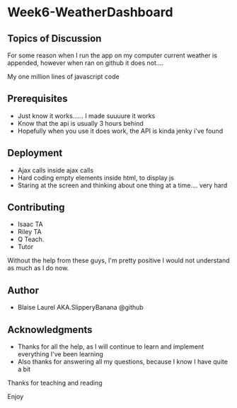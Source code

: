 # Week6-WeatherDashboard
<h2>Topics of Discussion</h2>
<p>For some reason when I run the app on my computer current weather is appended, however when ran on github it does not....</p>
<p>My one million lines of javascript code</p>
<h2>Prerequisites</h2>
<ul>
  <li>Just know it works...... I made suuuure it works</li>
  <li>Know that the api is usually 3 hours behind</li>
  <li>Hopefully when you use it does work, the API is kinda jenky i've found</li>
</ul>
<h2>Deployment</h2>
<ul>
  <li>Ajax calls inside ajax calls</li>
  <li>Hard coding empty elements inside html, to display js</li>
  <li>Staring at the screen and thinking about one thing at a time.... very hard</li>
</ul>
<h2>Contributing</h2>
<ul>
  <li>Isaac TA</li>
  <li>Riley TA</li>
  <li>Q Teach.</li>
  <li>Tutor</li>
</ul>
<p>Without the help from these guys, I'm pretty positive I would not understand as much as I do now.</p>
<h2>Author</h2>
<ul>
  <li>Blaise Laurel AKA.SlipperyBanana @github</li>
</ul>
<h2>Acknowledgments</h2>
<ul>
  <li>Thanks for all the help, as I will continue to learn and implement everything I've been learning</li>
  <li>Also thanks for answering all my questions, because I know I have quite a bit</li>
</ul>
<p>Thanks for teaching and reading</p>
<p>Enjoy</p>
